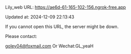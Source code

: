 Lily_web URL: https://ae6d-61-165-102-156.ngrok-free.app

Updated at: 2024-12-09 22:13:43

If you cannot open this URL, the server might be down.

Please contact: 

goley04@foxmail.com Or Wechat:GL_yeaH